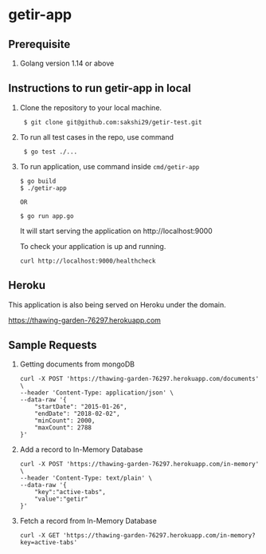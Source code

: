 # getir-app

## Prerequisite

1. Golang version 1.14 or above

## Instructions to run getir-app in local

1. Clone the repository to your local machine.

    ```
     $ git clone git@github.com:sakshi29/getir-test.git
    ```

2. To run all test cases in the repo, use command

    ```
     $ go test ./...
    ```

3. To run application, use command inside `cmd/getir-app`

    ```
    $ go build
    $ ./getir-app
    
    OR

    $ go run app.go    
    ```

    It will start serving the application on http://localhost:9000

    To check your application is up and running.

    ```
    curl http://localhost:9000/healthcheck
    ```

## Heroku

This application is also being served on Heroku under the domain.

https://thawing-garden-76297.herokuapp.com

## Sample Requests

1. Getting documents from mongoDB

    ```
    curl -X POST 'https://thawing-garden-76297.herokuapp.com/documents' \
    --header 'Content-Type: application/json' \
    --data-raw '{
        "startDate": "2015-01-26",
        "endDate": "2018-02-02",
        "minCount": 2000,
        "maxCount": 2788
    }'
    ```

2. Add a record to In-Memory Database

    ```
    curl -X POST 'https://thawing-garden-76297.herokuapp.com/in-memory' \
    --header 'Content-Type: text/plain' \
    --data-raw '{
        "key":"active-tabs",
        "value":"getir"
    }'
    ```

3. Fetch a record from In-Memory Database

    ```
    curl -X GET 'https://thawing-garden-76297.herokuapp.com/in-memory?key=active-tabs'
    ```
